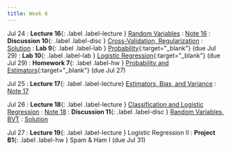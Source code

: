 ```yaml
---
title: Week 6
---
```


Jul 24
: **Lecture 16**{: .label .label-lecture } [Random Variables](lecture/lec16)
    : [Note 16](https://ds100.org/course-notes-su23/probability_1/probability_1.html)
: **Discussion 10**{: .label .label-disc } [Cross-Validation, Regularization](https://drive.google.com/file/d/1DDh_MlYLOUTu_DBAVnsmtTFo6RZQDAT9/view?usp=sharing)
    : [Solution](https://drive.google.com/file/d/1fwvUCSdZI33WvFLIgBKnQxv4VPFRrROB/view?usp=sharing)
: **Lab 9**{: .label .label-lab } [Probability](https://data100-jl4.datahub.berkeley.edu/hub/user-redirect/git-pull?repo=https%3A%2F%2Fgithub.com%2FDS-100%2Fsu23-materials&branch=main&urlpath=lab%2Ftree%2Fsu23-materials%2Flab%2Flab09%2Flab09.ipynb){:target="_blank"} (due Jul 29)
: **Lab 10**{: .label .label-lab } [Logistic Regression](https://data100-jl4.datahub.berkeley.edu/hub/user-redirect/git-pull?repo=https%3A%2F%2Fgithub.com%2FDS-100%2Fsu23-materials&branch=main&urlpath=lab%2Ftree%2Fsu23-materials%2Flab%2Flab10%2Flab10.ipynb){:target="_blank"} (due Jul 29)
: **Homework 7**{: .label .label-hw } [Probability and Estimators](https://data100-jl4.datahub.berkeley.edu/hub/user-redirect/git-pull?repo=https%3A%2F%2Fgithub.com%2FDS-100%2Fsu23-materials&branch=main&urlpath=lab%2Ftree%2Fsu23-materials%2Fhw%2Fhw07%2Fhw07.ipynb){:target="_blank"} (due Jul 27)

Jul 25
: **Lecture 17**{: .label .label-lecture} [Estimators, Bias, and Variance](lecture/lec17)
    : [Note 17](https://ds100.org/course-notes-su23/probability_2/probability_2.html)

Jul 26
: **Lecture 18**{: .label .label-lecture } [Classification and Logistic Regression](lecture/lec18)
    : [Note 18](https://ds100.org/course-notes-su23/logistic_regression_1/logistic_reg_1.html)
: **Discussion 11**{: .label .label-disc } [Random Variables, BVT](https://drive.google.com/file/d/1_2bLq1kFKU5ahrXxyUpUTR2IcV0UB4xn/view?usp=sharing)
    : [Solution](https://drive.google.com/file/d/1JrBFQFDZFDS1wcqVflG3ztu1C-U763rI/view?usp=sharing)

Jul 27
: **Lecture 19**{: .label .label-lecture } Logistic Regression II
: **Project B1**{: .label .label-hw } Spam & Ham I (due Jul 31)

